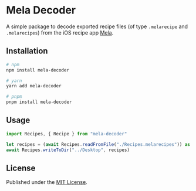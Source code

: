 # Mela Decoder

A simple package to decode exported recipe files (of type `.melarecipe` and `.melarecipes`) from the iOS recipe app [Mela](https://mela.recipes).

## Installation

```sh
# npm
npm install mela-decoder

# yarn
yarn add mela-decoder

# pnpm
pnpm install mela-decoder
```

## Usage

```typescript
import Recipes, { Recipe } from "mela-decoder"

let recipes = (await Recipes.readFromFile("./Recipes.melarecipes")) as Recipe[]
await Recipes.writeToDir("../Desktop", recipes)
```

## License

Published under the [MIT License](./LICENSE).
